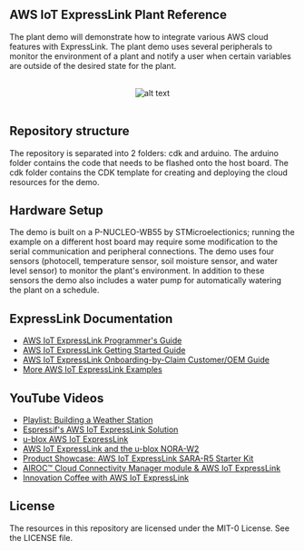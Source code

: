 ## AWS IoT ExpressLink Plant Reference

The plant demo will demonstrate how to integrate various AWS cloud features with ExpressLink. The plant demo uses several peripherals to monitor the environment of a plant and notify a user when certain variables are outside of the desired state for the plant.

<br>
<center><img src="docs/architectureDiagram.png" alt="alt text"/></center>
</br>

## Repository structure 

The repository is separated into 2 folders: cdk and arduino. The arduino folder contains the code that needs to be flashed onto the host board. The cdk folder contains the CDK template for creating and deploying the cloud resources for the demo.

## Hardware Setup

The demo is built on a P-NUCLEO-WB55 by STMicroelectionics; running the example on a different host board may require some modification to the serial communication and peripheral connections. The demo uses four sensors (photocell, temperature sensor, soil moisture sensor, and water level sensor) to monitor the plant's environment. In addition to these sensors the demo also includes a water pump for automatically watering the plant on a schedule.

## ExpressLink Documentation

* [AWS IoT ExpressLink Programmer's Guide](https://docs.aws.amazon.com/iot-expresslink/latest/programmersguide/elpg.html)
* [AWS IoT ExpressLink Getting Started Guide](https://docs.aws.amazon.com/iot-expresslink/latest/gettingstartedguide/elgsg.html)
* [AWS IoT ExpressLink Onboarding-by-Claim Customer/OEM Guide](https://docs.aws.amazon.com/iot-expresslink/latest/oemonboardingguide/oemog.html)
* [More AWS IoT ExpressLink Examples](https://github.com/aws/iot-expresslink)

## YouTube Videos

* [Playlist: Building a Weather Station](https://www.youtube.com/watch?v=hGBIzlp68bU&list=PLhr1KZpdzukdy_S7NpE9kkC75SXUCMYdO)
* [Espressif's AWS IoT ExpressLink Solution](https://www.youtube.com/watch?v=NSGCVH0OU7w)
* [u-blox AWS IoT ExpressLink](https://www.youtube.com/watch?v=4GiBnT0I0HE)
* [AWS IoT ExpressLink and the u-blox NORA-W2](https://www.youtube.com/watch?v=PvyzQwVgCCw)
* [Product Showcase: AWS IoT ExpressLink SARA-R5 Starter Kit](https://www.youtube.com/watch?v=nJNYUP0413c)
* [AIROC™ Cloud Connectivity Manager module & AWS IoT ExpressLink](https://www.youtube.com/watch?v=LEGDyNXPYfc)
* [Innovation Coffee with AWS IoT ExpressLink](https://www.youtube.com/watch?v=K0saFj-6s6c)

## License

The resources in this repository are licensed under the MIT-0 License. See the LICENSE file.